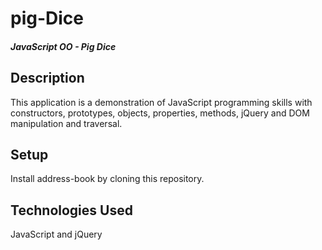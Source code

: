 # pig-Dice

##### JavaScript OO - Pig Dice

## Description

This application is a demonstration of JavaScript programming skills with constructors, prototypes, objects, properties, methods, jQuery and DOM manipulation and traversal.

## Setup

Install address-book by cloning this repository.

## Technologies Used

JavaScript and jQuery
